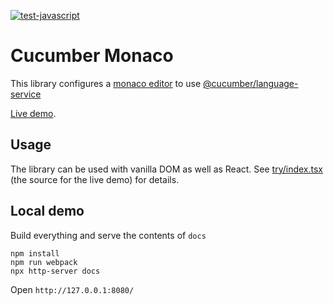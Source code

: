 [![test-javascript](https://github.com/cucumber/monaco/actions/workflows/test-javascript.yml/badge.svg)](https://github.com/cucumber/monaco/actions/workflows/test-javascript.yml)

# Cucumber Monaco

This library configures a [monaco editor](https://github.com/microsoft/monaco-editor) to use [@cucumber/language-service](https://github.com/cucumber/language-service#readme)

[Live demo](https://cucumber.github.io/monaco/).

## Usage

The library can be used with vanilla DOM as well as React. See [try/index.tsx](try/index.tsx) (the source for the live demo) for details.

## Local demo

Build everything and serve the contents of `docs` 

    npm install
    npm run webpack
    npx http-server docs

Open `http://127.0.0.1:8080/`
